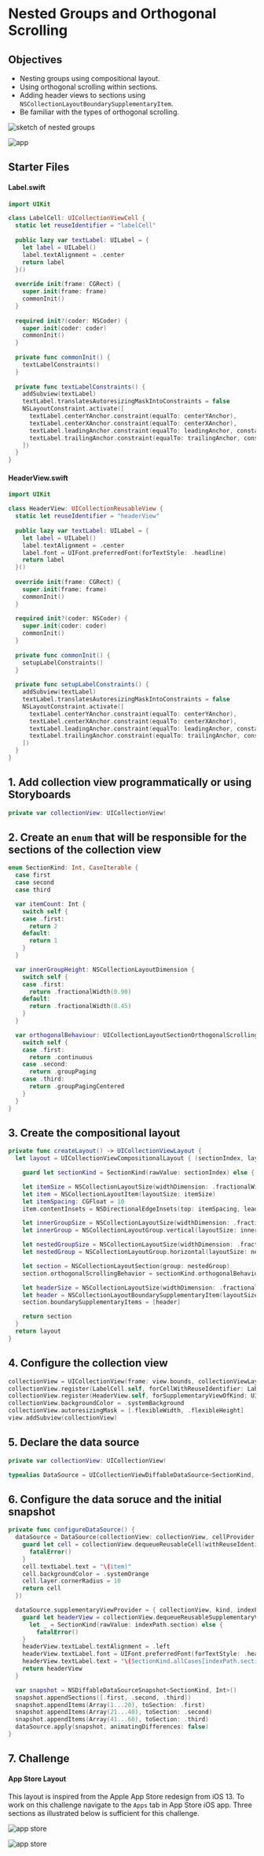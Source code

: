 # Nested Groups and Orthogonal Scrolling

## Objectives

* Nesting groups using compositional layout. 
* Using orthogonal scrolling within sections. 
* Adding header views to sections using `NSCollectionLayoutBoundarySupplementaryItem`. 
* Be familiar with the types of orthogonal scrolling. 

![sketch of nested groups](https://github.com/alexpaul/Compositional-Layout/blob/master/Assets/nested-groups-sketch.jpg)

![app](https://github.com/alexpaul/Compositional-Layout/blob/master/Assets/nested-groups-orthogonal-scrolling.png)

## Starter Files 

#### Label.swift 

```swift 
import UIKit

class LabelCell: UICollectionViewCell {
  static let reuseIdentifier = "labelCell"
  
  public lazy var textLabel: UILabel = {
    let label = UILabel()
    label.textAlignment = .center
    return label
  }()
  
  override init(frame: CGRect) {
    super.init(frame: frame)
    commonInit()
  }
  
  required init?(coder: NSCoder) {
    super.init(coder: coder)
    commonInit()
  }
  
  private func commonInit() {
    textLabelConstraints()
  }
  
  private func textLabelConstraints() {
    addSubview(textLabel)
    textLabel.translatesAutoresizingMaskIntoConstraints = false
    NSLayoutConstraint.activate([
      textLabel.centerYAnchor.constraint(equalTo: centerYAnchor),
      textLabel.centerXAnchor.constraint(equalTo: centerXAnchor),
      textLabel.leadingAnchor.constraint(equalTo: leadingAnchor, constant: 8),
      textLabel.trailingAnchor.constraint(equalTo: trailingAnchor, constant: -8),
    ])
  }
}
```

#### HeaderView.swift 

```swift 
import UIKit

class HeaderView: UICollectionReusableView {
  static let reuseIdentifier = "headerView"
  
  public lazy var textLabel: UILabel = {
    let label = UILabel()
    label.textAlignment = .center
    label.font = UIFont.preferredFont(forTextStyle: .headline)
    return label
  }()
  
  override init(frame: CGRect) {
    super.init(frame: frame)
    commonInit()
  }
  
  required init?(coder: NSCoder) {
    super.init(coder: coder)
    commonInit()
  }
  
  private func commonInit() {
    setupLabelConstraints()
  }
  
  private func setupLabelConstraints() {
    addSubview(textLabel)
    textLabel.translatesAutoresizingMaskIntoConstraints = false
    NSLayoutConstraint.activate([
      textLabel.centerYAnchor.constraint(equalTo: centerYAnchor),
      textLabel.centerXAnchor.constraint(equalTo: centerXAnchor),
      textLabel.leadingAnchor.constraint(equalTo: leadingAnchor, constant: 8),
      textLabel.trailingAnchor.constraint(equalTo: trailingAnchor, constant: -8)
    ])
  }
}
```

## 1. Add collection view programmatically or using Storyboards

```swift 
private var collectionView: UICollectionView!
```

## 2. Create an `enum` that will be responsible for the sections of the collection view 

```swift 
enum SectionKind: Int, CaseIterable {
  case first
  case second
  case third

  var itemCount: Int {
    switch self {
    case .first:
      return 2
    default:
      return 1
    }
  }

  var innerGroupHeight: NSCollectionLayoutDimension {
    switch self {
    case .first:
      return .fractionalWidth(0.90)
    default:
      return .fractionalWidth(0.45)
    }
  }

  var orthogonalBehaviour: UICollectionLayoutSectionOrthogonalScrollingBehavior {
    switch self {
    case .first:
      return .continuous
    case .second:
      return .groupPaging
    case .third:
      return .groupPagingCentered
    }
  }
}
```

## 3. Create the compositional layout 

```swift 
private func createLayout() -> UICollectionViewLayout {
  let layout = UICollectionViewCompositionalLayout { (sectionIndex, layoutEnvironment) -> NSCollectionLayoutSection? in

    guard let sectionKind = SectionKind(rawValue: sectionIndex) else { return nil }

    let itemSize = NSCollectionLayoutSize(widthDimension: .fractionalWidth(1.0), heightDimension: .fractionalHeight(1.0))
    let item = NSCollectionLayoutItem(layoutSize: itemSize)
    let itemSpacing: CGFloat = 10
    item.contentInsets = NSDirectionalEdgeInsets(top: itemSpacing, leading: itemSpacing, bottom: itemSpacing, trailing: itemSpacing)

    let innerGroupSize = NSCollectionLayoutSize(widthDimension: .fractionalWidth(0.50), heightDimension: .fractionalHeight(1.0))
    let innerGroup = NSCollectionLayoutGroup.vertical(layoutSize: innerGroupSize, subitem: item, count: sectionKind.itemCount)

    let nestedGroupSize = NSCollectionLayoutSize(widthDimension: .fractionalWidth(0.90), heightDimension: sectionKind.innerGroupHeight)
    let nestedGroup = NSCollectionLayoutGroup.horizontal(layoutSize: nestedGroupSize, subitems: [innerGroup])

    let section = NSCollectionLayoutSection(group: nestedGroup)
    section.orthogonalScrollingBehavior = sectionKind.orthogonalBehaviour

    let headerSize = NSCollectionLayoutSize(widthDimension: .fractionalWidth(1.0), heightDimension: .absolute(44))
    let header = NSCollectionLayoutBoundarySupplementaryItem(layoutSize: headerSize, elementKind: UICollectionView.elementKindSectionHeader, alignment: .top)
    section.boundarySupplementaryItems = [header]

    return section
  }
  return layout
}
```

## 4. Configure the collection view 

```swift 
collectionView = UICollectionView(frame: view.bounds, collectionViewLayout: createLayout())
collectionView.register(LabelCell.self, forCellWithReuseIdentifier: LabelCell.reuseIdentifier)
collectionView.register(HeaderView.self, forSupplementaryViewOfKind: UICollectionView.elementKindSectionHeader, withReuseIdentifier: HeaderView.reuseIdentifier)
collectionView.backgroundColor = .systemBackground
collectionView.autoresizingMask = [.flexibleWidth, .flexibleHeight]
view.addSubview(collectionView)
```

## 5. Declare the data source 

```swift 
private var collectionView: UICollectionView!

typealias DataSource = UICollectionViewDiffableDataSource<SectionKind, Int>
```

## 6. Configure the data soruce and the initial snapshot 

```swift 
private func configureDataSource() {
  dataSource = DataSource(collectionView: collectionView, cellProvider: { (collectionView, indexPath, item) -> UICollectionViewCell? in
    guard let cell = collectionView.dequeueReusableCell(withReuseIdentifier: LabelCell.reuseIdentifier, for: indexPath) as? LabelCell else {
      fatalError()
    }
    cell.textLabel.text = "\(item)"
    cell.backgroundColor = .systemOrange
    cell.layer.cornerRadius = 10
    return cell
  })

  dataSource.supplementaryViewProvider = { collectionView, kind, indexPath in
    guard let headerView = collectionView.dequeueReusableSupplementaryView(ofKind: kind, withReuseIdentifier: HeaderView.reuseIdentifier, for: indexPath) as? HeaderView,
      let _ = SectionKind(rawValue: indexPath.section) else {
        fatalError()
    }
    headerView.textLabel.textAlignment = .left
    headerView.textLabel.font = UIFont.preferredFont(forTextStyle: .headline)
    headerView.textLabel.text = "\(SectionKind.allCases[indexPath.section])".capitalized
    return headerView
  }

  var snapshot = NSDiffableDataSourceSnapshot<SectionKind, Int>()
  snapshot.appendSections([.first, .second, .third])
  snapshot.appendItems(Array(1...20), toSection: .first)
  snapshot.appendItems(Array(21...40), toSection: .second)
  snapshot.appendItems(Array(41...60), toSection: .third)
  dataSource.apply(snapshot, animatingDifferences: false)
}
```

## 7. Challenge 

#### App Store Layout 

This layout is inspired from the Apple App Store redesign from iOS 13. To work on this challenge navigate to the `Apps` tab in App Store iOS app. Three sections as illustrated below is sufficient for this challenge.

![app store](Assets/app-store.png)

![app store](Assets/app-store-continued.png)

